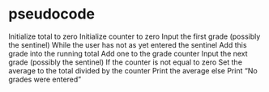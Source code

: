 # pseudocode
Initialize total to zero
Initialize counter to zero
Input the first grade (possibly the sentinel)
While the user has not as yet entered the sentinel
Add this grade into the running total
Add one to the grade counter
Input the next grade (possibly the sentinel)
If the counter is not equal to zero
Set the average to the total divided by the counter
Print the average
else
Print “No grades were entered”
